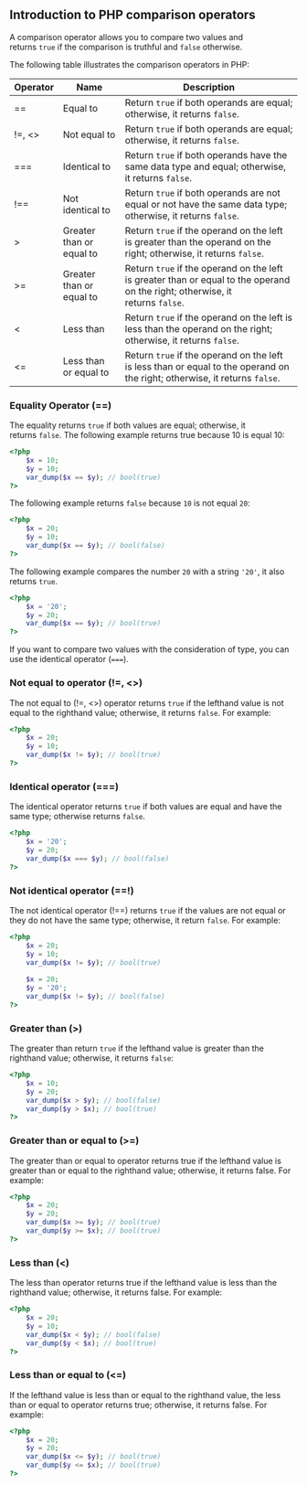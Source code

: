 
## Introduction to PHP comparison operators

A comparison operator allows you to compare two values and returns `true` if the comparison is truthful and `false` otherwise.

The following table illustrates the comparison operators in PHP:

| Operator | Name | Description |
| ---------- | ------ | ----------- |
| == | Equal to | Return `true` if both operands are equal; otherwise, it returns `false`. |
| !=, <> | Not equal to | Return `true` if both operands are equal; otherwise, it returns `false`. |
| === | Identical to | Return `true` if both operands have the same data type and equal; otherwise, it returns `false`. |
| !== | Not identical to | Return `true` if both operands are not equal or not have the same data type; otherwise, it returns `false`. |
| > | Greater than or equal to | Return `true` if the operand on the left  is greater than the operand on the right; otherwise, it returns `false`. |
| >= | Greater than or equal to | Return `true` if the operand on the left  is greater than or equal to the operand on the right; otherwise, it returns `false`. |
| < | Less than | Return `true` if the operand on the left is less than the operand on the right; otherwise, it returns `false`. |
| <= | Less than or equal to | Return `true` if the operand on the left  is less than or equal to the operand on the right; otherwise, it returns `false`. |


### Equality Operator (==)

The equality returns `true` if both values are equal; otherwise, it returns `false`. The following example returns true because 10 is equal 10:

```php
<?php 
	$x = 10; 
	$y = 10; 
	var_dump($x == $y); // bool(true)
?>
```

The following example returns `false` because `10` is not equal `20`:

```php
<?php 
	$x = 20; 
	$y = 10; 
	var_dump($x == $y); // bool(false)
?>
```

The following example compares the number `20` with a string `'20'`, it also returns `true`.

```php
<?php 
	$x = '20'; 
	$y = 20; 
	var_dump($x == $y); // bool(true)
?>
```

If you want to compare two values with the consideration of type, you can use the identical operator (`===`).

### Not equal to operator (!=, <>)

The not equal to (!=, <>) operator returns `true` if the lefthand value is not equal to the righthand value; otherwise, it returns `false`. For example:

```php
<?php
	$x = 20;
	$y = 10;
	var_dump($x != $y); // bool(true)
?>
```
### Identical operator (\=\=\=)

The identical operator returns `true` if both values are equal and have the same type; otherwise returns `false`.

```php
<?php 
	$x = '20'; 
	$y = 20; 
	var_dump($x === $y); // bool(false)
?>
```

### Not identical operator (\=\=!)

The not identical operator (!\=\=) returns `true` if the values are not equal or they do not have the same type; otherwise, it return `false`. For example:

```php
<?php 
	$x = 20; 
	$y = 10; 
	var_dump($x != $y); // bool(true) 
	
	$x = 20; 
	$y = '20'; 
	var_dump($x != $y); // bool(false)
?>
```
### Greater than (>)

The greater than return `true` if the lefthand value is greater than the righthand value; otherwise, it returns `false`:

```php
<?php 
	$x = 10; 
	$y = 20; 
	var_dump($x > $y); // bool(false) 
	var_dump($y > $x); // bool(true)
?>
```

### Greater than or equal to (>=)

The greater than or equal to operator returns true if the lefthand value is greater than or equal to the righthand value; otherwise, it returns false. For example:

```php
<?php 
	$x = 20; 
	$y = 20; 
	var_dump($x >= $y); // bool(true) 
	var_dump($y >= $x); // bool(true)
?>
```
### Less than (<)

The less than operator returns true if the lefthand value is less than the righthand value; otherwise, it returns false. For example:

```php
<?php 
	$x = 20; 
	$y = 10; 
	var_dump($x < $y); // bool(false) 
	var_dump($y < $x); // bool(true)
?>
```
### Less than or equal to (<=)

If the lefthand value is less than or equal to the righthand value, the less than or equal to operator returns true; otherwise, it returns false. For example:

```php
<?php 
	$x = 20; 
	$y = 20; 
	var_dump($x <= $y); // bool(true) 
	var_dump($y <= $x); // bool(true)
?>
```

